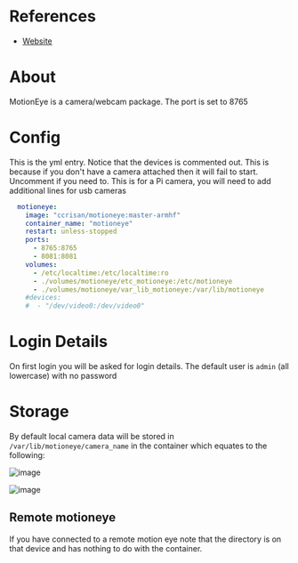 # References

* [Website](https://github.com/ccrisan/motioneye/wiki/Install-In-Docker)

# About

MotionEye is a camera/webcam package. The port is set to 8765

# Config

This is the yml entry. Notice that the devices is commented out. This is because if you don't have a camera attached then it will fail to start. Uncomment if you need to. This is for a Pi camera, you will need to add additional lines for usb cameras

```yml
  motioneye:
    image: "ccrisan/motioneye:master-armhf"
    container_name: "motioneye"
    restart: unless-stopped
    ports:
      - 8765:8765 
      - 8081:8081
    volumes:
      - /etc/localtime:/etc/localtime:ro
      - ./volumes/motioneye/etc_motioneye:/etc/motioneye
      - ./volumes/motioneye/var_lib_motioneye:/var/lib/motioneye
    #devices:
    #  - "/dev/video0:/dev/video0"
```

# Login Details

On first login you will be asked for login details. The default user is `admin` (all lowercase) with no password

# Storage

By default local camera data will be stored in `/var/lib/motioneye/camera_name` in the container which equates to the following:

![image](https://user-images.githubusercontent.com/46672225/69735730-df934480-1139-11ea-833b-705c40ee4f8e.png)

![image](https://user-images.githubusercontent.com/46672225/69735408-4fed9600-1139-11ea-8618-f5b6c0064f27.png)

## Remote motioneye

If you have connected to a remote motion eye note that the directory is on that device and has nothing to do with the container.